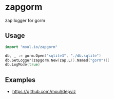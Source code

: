 # zapgorm
zap logger for gorm

## Usage

```go
import "moul.io/zapgorm"

db, _ := gorm.Open("sqlite3", "./db.sqlite")
db.SetLogger(zapgorm.New(zap.L().Named("gorm")))
db.LogMode(true)
```

## Examples

* https://github.com/moul/depviz
